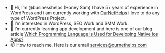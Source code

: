 - 👋 Hi, I’m @businesshelps (Honey Sam) I have 5+ years of experience in WordPress and i am currently working with <a href="https://www.ournethelps.com" rel="nofollow">OurNetHelps</a> i love to do any type of WordPress Project.
- 👀 I’m interested in WordPress, SEO Work and SMM Work.
- 🌱 I’m currently learning app development and here is one of our blog article <a href="https://www.ournethelps.com/articles-post/which-programming-language-is-used-for-developing-native-ios-apps/" rel="nofollow">Which Programming Language is Used for Developing Native ios Apps?</a>
- 📫 How to reach me. Here is our email services@ournethelps.com

<!---
businesshelps/businesshelps is a ✨ special ✨ repository because its `README.md` (this file) appears on your GitHub profile.
You can click the Preview link to take a look at your changes.
--->
